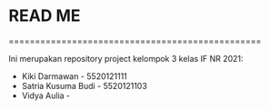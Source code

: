 # READ ME
================================================

Ini merupakan repository project kelompok 3 kelas IF NR 2021:
* Kiki Darmawan - 5520121111
* Satria Kusuma Budi - 5520121103
* Vidya Aulia - 
